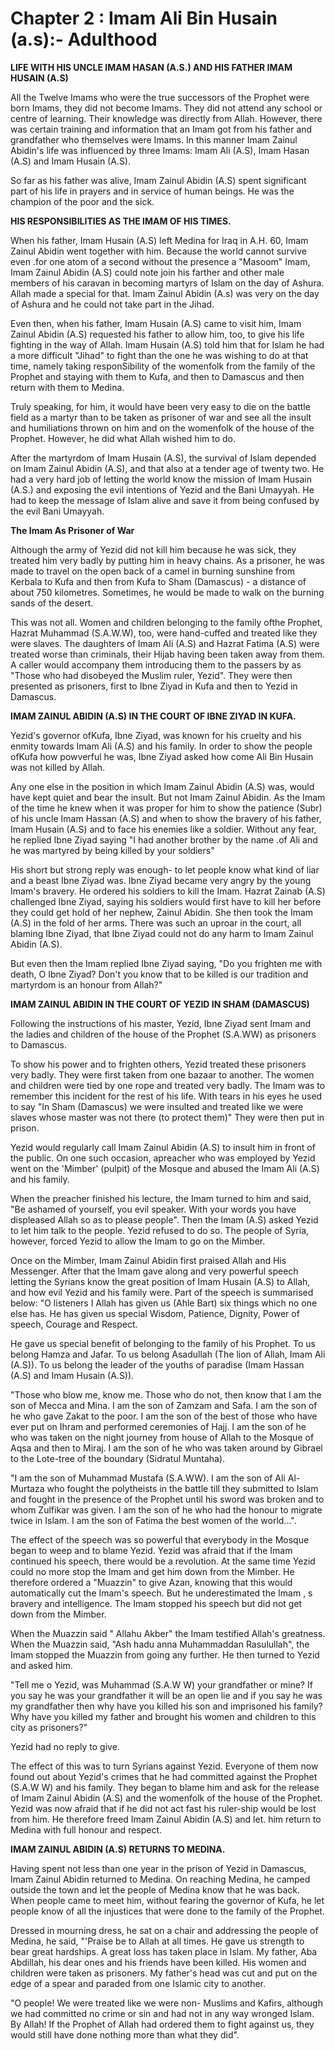 Chapter 2 : Imam Ali Bin Husain (a.s):- Adulthood
=================================================

**LIFE WITH HIS UNCLE IMAM HASAN (A.S.) AND HIS FATHER IMAM HUSAIN
(A.S)**

All the Twelve Imams who were the true successors of the Prophet were
born Imams, they did not become Imams. They did not attend any school or
centre of learning. Their knowledge was directly from Allah. However,
there was certain training and information that an Imam got from his
father and grandfather who themselves were Imams. In this manner Imam
Zainul Abidin's life was influenced by three Imams: Imam Ali (A.S), Imam
Hasan (A.S) and Imam Husain (A.S).

So far as his father was alive, Imam Zainul Abidin (A.S) spent
significant part of his life in prayers and in service of human beings.
He was the champion of the poor and the sick.

**HIS RESPONSIBILITIES AS THE IMAM OF HIS TIMES.**

When his father, Imam Husain (A.S) left Medina for Iraq in A.H. 60,
Imam Zainul Abidin went together with him. Because the world cannot
survive even .for one atom of a second without the presence a "Masoom"
Imam, Imam Zainul Abidin (A.S) could note join his farther and other
male members of his caravan in becoming martyrs of Islam on the day of
Ashura. Allah made a special for that. Imam Zainul Abidin (A.s) was very
on the day of Ashura and he could not take part in the Jihad.

Even then, when his father, Imam Husain (A.S) came to visit him, Imam
Zainul Abidin (A.S) requested his father to allow him, too, to give his
life fighting in the way of Allah. Imam Husain (A.S) told him that for
Islam he had a more difficult "Jihad" to fight than the one he was
wishing to do at that time, namely taking responSibility of the
womenfolk from the family of the Prophet and staying with them to Kufa,
and then to Damascus and then return with them to Medina.

Truly speaking, for him, it would have been very easy to die on the
battle field as a martyr than to be taken as prisoner of war and see all
the insult and humiliations thrown on him and on the womenfolk of the
house of the Prophet. However, he did what Allah wished him to do.

After the martyrdom of Imam Husain (A.S), the survival of Islam
depended on Imam Zainul Abidin (A.S), and that also at a tender age of
twenty two. He had a very hard job of letting the world know the mission
of Imam Husain (A.S.) and exposing the evil intentions of Yezid and the
Bani Umayyah. He had to keep the message of Islam alive and save it from
being confused by the evil Bani Umayyah.

**The Imam As Prisoner of War**

Although the army of Yezid did not kill him because he was sick, they
treated him very badly by putting him in heavy chains. As a prisoner, he
was made to travel on the open back of a camel in burning sunshine from
Kerbala to Kufa and then from Kufa to Sham (Damascus) - a distance of
about 750 kilometres. Sometimes, he would be made to walk on the burning
sands of the desert.

This was not all. Women and children belonging to the family ofthe
Prophet, Hazrat Muhammad (S.A.W.W), too, were hand-cuffed and treated
like they were slaves. The daughters of Imam Ali (A.S) and Hazrat Fatima
(A.S) were treated worse than criminals, their Hijab having been taken
away from them. A caller would accompany them introducing them to the
passers by as "Those who had disobeyed the Muslim ruler, Yezid". They
were then presented as prisoners, first to Ibne Ziyad in Kufa and then
to Yezid in Damascus.

**IMAM ZAINUL ABIDIN (A.S) IN THE COURT OF IBNE ZIYAD IN KUFA.**

Yezid's governor ofKufa, Ibne Ziyad, was known for his cruelty and his
enmity towards Imam Ali (A.S) and his family. In order to show the
people ofKufa how powverful he was, Ibne Ziyad asked how come Ali Bin
Husain was not killed by Allah.

Any one else in the position in which Imam Zainul Abidin (A.S) was,
would have kept quiet and bear the insult. But not Imam Zainul Abidin.
As the Imam of the time he knew when it was proper for him to show the
patience (Subr) of his uncle Imam Hassan (A.S) and when to show the
bravery of his father, Imam Husain (A.S) and to face his enemies like a
soldier. Without any fear, he replied Ibne Ziyad saying "I had another
brother by the name .of Ali and he was martyred by being killed by your
soldiers"

His short but strong reply was enough- to let people know what kind of
liar and a beast Ibne Ziyad was. Ibne Ziyad became very angry by the
young Imam's bravery. He ordered his soldiers to kill the Imam. Hazrat
Zainab (A.S) challenged Ibne Ziyad, saying his soldiers would first have
to kill her before they could get hold of her nephew, Zainul Abidin. She
then took the Imam (A.S) in the fold of her arms. There was such an
uproar in the court, all blaming Ibne Ziyad, that Ibne Ziyad could not
do any harm to Imam Zainul Abidin (A.S).

But even then the Imam replied Ibne Ziyad saying, "Do you frighten me
with death, O Ibne Ziyad? Don't you know that to be killed is our
tradition and martyrdom is an honour from Allah?"

**IMAM ZAINUL ABIDIN IN THE COURT OF YEZID IN SHAM (DAMASCUS)**

Following the instructions of his master, Yezid, Ibne Ziyad sent Imam
and the ladies and children of the house of the Prophet (S.A.WW) as
prisoners to Damascus.

To show his power and to frighten others, Yezid treated these prisoners
very badly. They were first taken from one bazaar to another. The women
and children were tied by one rope and treated very badly. The Imam was
to remember this incident for the rest of his life. With tears in his
eyes he used to say "In Sham (Damascus) we were insulted and treated
like we were slaves whose master was not there (to protect them)" They
were then put in prison.

Yezid would regularly call Imam Zainul Abidin (A.S) to insult him in
front of the public. On one such occasion, apreacher who was employed by
Yezid went on the 'Mimber' (pulpit) of the Mosque and abused the Imam
Ali (A.S) and his family.

When the preacher finished his lecture, the Imam turned to him and
said, "Be ashamed of yourself, you evil speaker. With your words you
have displeased Allah so as to please people". Then the Imam (A.S) asked
Yezid to let him talk to the people. Yezid refused to do so. The people
of Syria, however, forced Yezid to allow the Imam to go on the Mimber.

Once on the Mimber, Imam Zainul Abidin first praised Allah and His
Messenger. After that the Imam gave along and very powerful speech
letting the Syrians know the great position of Imam Husain (A.S) to
Allah, and how evil Yezid and his family were. Part of the speech is
summarised below: "O listeners I Allah has given us (Ahle Bart) six
things which no one else has. He has given us special Wisdom, Patience,
Dignity, Power of speech, Courage and Respect.

He gave us special benefit of belonging to the family of his Prophet.
To us belong Hamza and Jafar. To us belong Asadullah (The lion of Allah,
Imam Ali (A.S)). To us belong the leader of the youths of paradise (Imam
Hassan (A.S) and Imam Husain (A.S)).

"Those who blow me, know me. Those who do not, then know that I am the
son of Mecca and Mina. I am the son of Zamzam and Safa. I am the son of
he who gave Zakat to the poor. I am the son of the best of those who
have ever put on Ihram and performed ceremonies of Hajj. I am the son of
he who was taken on the night journey from house of Allah to the Mosque
of Aqsa and then to Miraj. I am the son of he who was taken around by
Gibrael to the Lote-tree of the boundary (Sidratul Muntaha).

"I am the son of Muhammad Mustafa (S.A.WW). I am the son of Ali
Al-Murtaza who fought the polytheists in the battle till they submitted
to Islam and fought in the presence of the Prophet until his sword was
broken and to whom Zulfikar was given. I am the son of he who had the
honour to migrate twice in Islam. I am the son of Fatima the best women
of the world...".

The effect of the speech was so powerful that everybody in the Mosque
began to weep and to blame Yezid. Yezid was afraid that if the Imam
continued his speech, there would be a revolution. At the same time
Yezid could no more stop the Imam and get him down from the Mimber. He
therefore ordered a "Muazzin" to give Azan, knowing that this would
automatically cut the Imam's speech. But he underestimated the Imam , s
bravery and intelligence. The Imam stopped his speech but did not get
down from the Mimber.

When the Muazzin said " Allahu Akber" the Imam testified Allah's
greatness. When the Muazzin said, "Ash hadu anna Muhammaddan
Rasulullah", the Imam stopped the Muazzin from going any further. He
then turned to Yezid and asked him.

"Tell me o Yezid, was Muhammad (S.A.W W) your grandfather or mine? If
you say he was your grandfather it will be an open lie and if you say he
was my grandfather then why have you killed his son and imprisoned his
family? Why have you killed my father and brought his women and children
to this city as prisoners?"

Yezid had no reply to give.

The effect of this was to turn Syrians against Yezid. Everyone of them
now found out about Yezid's crimes that he had committed against the
Prophet (S.A.W W) and his family. They began to blame him and ask for
the release of Imam Zainul Abidin (A.S) and the womenfolk of the house
of the Prophet. Yezid was now afraid that if he did not act fast his
ruler-ship would be lost from him. He therefore freed Imam Zainul Abidin
(A.S) and let. him return to Medina with full honour and respect.

**IMAM ZAINUL ABIDIN (A.S) RETURNS TO MEDINA.**

Having spent not less than one year in the prison of Yezid in Damascus,
Imam Zainul Abidin returned to Medina. On reaching Medina, he camped
outside the town and let the people of Medina know that he was back.
When people came to meet him, without fearing the governor of Kufa, he
let people know of all the injustices that were done to the family of
the Prophet.

Dressed in mourning dress, he sat on a chair and addressing the people
of Medina, he said, "'Praise be to Allah at all times. He gave us
strength to bear great hardships. A great loss has taken place in Islam.
My father, Aba Abdillah, his dear ones and his friends have been killed.
His women and children were taken as prisoners. My father's head was cut
and put on the edge of a spear and paraded from one Islamic city to
another.

"O people! We were treated like we were non- Muslims and Kafirs,
although we had committed no crime or sin and had not in any way wronged
Islam. By Allah! If the Prophet of Allah had ordered them to fight
against us, they would still have done nothing more than what they
did".


